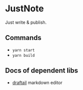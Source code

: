# JustNote

Just write & publish.

## Commands

- `yarn start`
- `yarn build`

## Docs of dependent libs

- [draftail](https://www.draftail.org/) markdown editor
